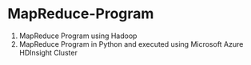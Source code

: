 # MapReduce-Program
1. MapReduce Program using Hadoop
2. MapReduce Program in Python and executed using Microsoft Azure HDInsight Cluster 
